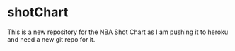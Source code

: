 # shotChart
This is a new repository for the NBA Shot Chart as I am pushing it to heroku and need a new git repo for it.
